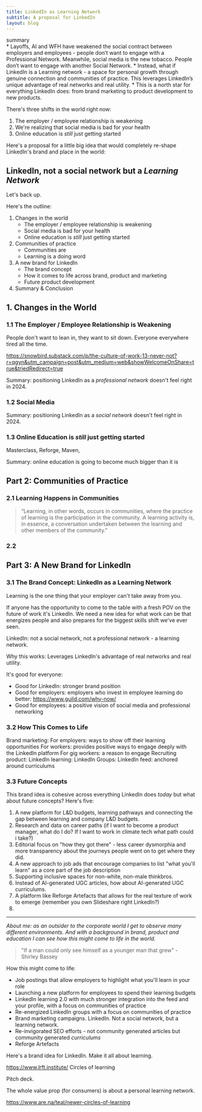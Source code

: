 ```yaml
---
title: LinkedIn as Learning Network
subtitle: A proposal for LinkedIn
layout: blog
---
```


<div class="ba b--black-10 bg-newgreen-light br2 pa3 f5">
<div class="ttu black-50 pb2 b tracked">summary</div>
* Layoffs, AI and WFH have weakened the social contract between employers and employees - people don’t want to engage with a Professional Network. Meanwhile, social media is the new tobacco. People don’t want to engage with another Social Network.
* Instead, what if LinkedIn is a Learning network - a space for personal growth through genuine connection and communities of practice. This leverages LinkedIn’s unique advantage of real networks and real utility.
* This is a north star for everything LinkedIn does: from brand marketing to product development to new products.
</div>

There's three shifts in the world right now:

1. The employer / employee relationship is weakening
2. We're realizing that social media is bad for your health
3. Online education is *still* just getting started

Here's a proposal for a little big idea that would completely re-shape LinkedIn's brand and place in the world:

## LinkedIn, not a social network but a ***Learning Network***

Let's back up.

Here's the outline:

1. Changes in the world
    * The employer / employee relationship is weakening
    * Social media is bad for your health
    * Online education is *still* just getting started
2. Communities of practice
    * Communities are 
    * Learning is a doing word
3. A new brand for LinkedIn
    * The brand concept
    * How it comes to life across brand, product and marketing
    * Future product development
4. Summary & Conclusion


## 1. Changes in the World

### 1.1 The Employer / Employee Relationship is Weakening

People don't want to lean in, they want to sit down. Everyone everywhere tired all the time.

https://snowbird.substack.com/p/the-culture-of-work-13-never-not?r=qgyn&utm_campaign=post&utm_medium=web&showWelcomeOnShare=true&triedRedirect=true

Summary: positioning LinkedIn as a *professional network* doesn't feel right in 2024.

### 1.2 Social Media

Summary: positioning LinkedIn as a *social network* doesn't feel right in 2024.

### 1.3 Online Education is *still* just getting started

Masterclass, Reforge, Maven, 

Summary: online education is going to become much bigger than it is

## Part 2: Communities of Practice

### 2.1 Learning Happens in Communities

> “Learning, in other words, occurs in communities, where the practice of learning is the participation in the community. A learning activity is, in essence, a conversation undertaken between the learning and other members of the community."


### 2.2 

## Part 3: A New Brand for LinkedIn

### 3.1 The Brand Concept: LinkedIn as a Learning Network

Learning is the one thing that your employer can't take away from you.

If anyone has the opportunity to come to the table with a fresh POV on the future of work it's LinkedIn. We need a new idea for what work can be that energizes people and also prepares for the biggest skills shift we've ever seen.

LinkedIn: not a social network, not a professional network - a learning network.

Why this works: Leverages LinkedIn's advantage of real networks and real utility.

It's good for everyone:

* Good for LinkedIn: stronger brand position
* Good for employers: employers who invest in employee learning do better: https://www.guild.com/why-now/
* Good for employees: a positive vision of social media and professional networking


### 3.2 How This Comes to Life

Brand marketing:
For employers: ways to show off their learning opportunities
For workers: provides positive ways to engage deeply with the LinkedIn platform
For gig workers: a reason to engage 
Recruiting product:
LinkedIn learning: 
LinkedIn Groups:
LinkedIn feed: anchored around curriculums

### 3.3 Future Concepts

This brand idea is cohesive across everything LinkedIn does *today* but what about future concepts? Here's five:

1. A new platform for L&D budgets, learning pathways and connecting the gap between learning and company L&D budgets.
2. Research and data on career paths (if I want to become a product manager, what do I do? If I want to work in climate tech what path could i take?)
3. Editorial focus on "how they got there" - less career dysmorphia and more transparency about the journeys people went on to get where they did.
4. A new approach to job ads that encourage companies to list "what you'll learn" as a core part of the job description
5. Supporting inclusive spaces for non-white, non-male thinkbros.
6. Instead of AI-generated UGC articles, how about AI-generated UGC curriculums. 
7. A platform like Reforge Artefacts that allows for the real texture of work to emerge (remember you own Slideshare right LinkedIn?)
8. 



---

*About me: as an outsider to the corporate world I get to observe many different environments. And with a background in brand, product and education I can see how this might come to life in the world.*

> "If a man could only see himself as a younger man that grew" - Shirley Bassey


How this might come to life:
* Job postings that allow employers to highlight what you'll learn in your role
* Launching a new platform for employees to spend their learning budgets
* LinkedIn learning 2.0 with much stronger integration into the feed and your profile, with a focus on communities of practice
* Re-energized LinkedIn groups with a focus on communities of practice
* Brand marketing campaigns. LinkedIn. Not a social network, but a learning network.
* Re-invigorated SEO efforts - not community generated articles but community generated *curriculums*
* Reforge Artefacts

Here's a brand idea for LinkedIn. Make it all about learning.

https://www.lrft.institute/
Circles of learning

Pitch deck.

The whole value prop (for consumers) is about a personal learning network.

https://www.are.na/teal/newer-circles-of-learning